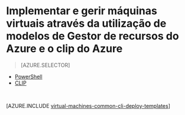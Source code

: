 <properties
    pageTitle="Implementar e gerir VM com modelos | Microsoft Azure"
    description="Implementar e gerir as configurações mais comuns para Azure máquinas virtuais utilizando o clip do Azure e modelos de Gestor de recursos."
    services="virtual-machines-windows"
    documentationCenter=""
    authors="squillace"
    manager="timlt"
    editor=""
    tags="azure-resource-manager"/>

<tags
    ms.service="virtual-machines-windows"
    ms.workload="infrastructure-services"
    ms.tgt_pltfrm="vm-windows"
    ms.devlang="na"
    ms.topic="article"
    ms.date="08/23/2016"
    ms.author="rasquill"/>

# <a name="deploy-and-manage-virtual-machines-by-using-azure-resource-manager-templates-and-the-azure-cli"></a>Implementar e gerir máquinas virtuais através da utilização de modelos de Gestor de recursos do Azure e o clip do Azure

> [AZURE.SELECTOR]      
 - [PowerShell](virtual-machines-windows-ps-manage.md)      
 - [CLIP](virtual-machines-windows-cli-deploy-templates.md)      

</br> 

[AZURE.INCLUDE [virtual-machines-common-cli-deploy-templates](../../includes/virtual-machines-common-cli-deploy-templates.md)]
